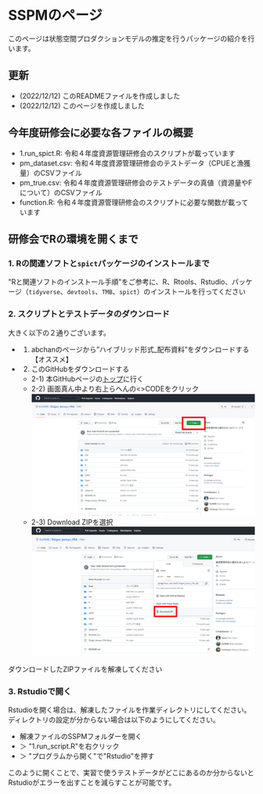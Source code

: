 
# SSPMのページ

このページは状態空間プロダクションモデルの推定を行うパッケージの紹介を行います。

## 更新

- (2022/12/12) このREADMEファイルを作成しました
- (2022/12/12) このページを作成しました

## 今年度研修会に必要な各ファイルの概要

- 1.run_spict.R: 令和４年度資源管理研修会のスクリプトが載っています
- pm_dataset.csv: 令和４年度資源管理研修会のテストデータ（CPUEと漁獲量）のCSVファイル
- pm_true.csv: 令和４年度資源管理研修会のテストデータの真値（資源量やFについて）のCSVファイル
- function.R: 令和４年度資源管理研修会のスクリプトに必要な関数が載っています

## 研修会でRの環境を開くまで
  
### 1. Rの関連ソフトと`spict`パッケージのインストールまで

"Rと関連ソフトのインストール手順"をご参考に、R、Rtools、Rstudio、パッケージ（`tidyverse`、`devtools`、`TMB`、`spict`）のインストールを行ってください
  

### 2. スクリプトとテストデータのダウンロード

大きく以下の２通りございます。
- 1) abchanのページから”ハイブリッド形式_配布資料”をダウンロードする【オススメ】  
- 2) このGitHubをダウンロードする
  - 2-1) 本GitHubページの[トップ](https://github.com/KoHMB/Shigen_kensyu_FRA)に行く  
  - 2-2) 画面真ん中より右上らへんの<span class="col-green"><>CODE</span>をクリック  
    ![緑色のCODEボタンの位置](z.others/fig1.png)   
  - 2-3) Download ZIPを選択  
    ![Download ZIP](z.others/fig2.png)  
  
ダウンロードしたZIPファイルを解凍してください
  

### 3. Rstudioで開く

Rstudioを開く場合は、解凍したファイルを作業ディレクトリにしてください。ディレクトリの設定が分からない場合は以下のようにしてください。
  
- 解凍ファイルのSSPMフォルダーを開く  
- ＞ "1.run_script.R"を右クリック
-   ＞ "プログラムから開く"で"Rstudio"を押す
  
このように開くことで、実習で使うテストデータがどこにあるのか分からないとRstudioがエラーを出すことを減らすことが可能です。



  

